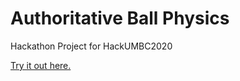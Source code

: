 # Authoritative Ball Physics
 Hackathon Project for HackUMBC2020

[Try it out here.](https://github.com/gIsForGravity/HackUMBC2020/releases/tag/v1.0.0)
